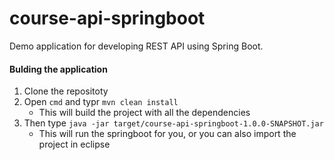 # course-api-springboot
Demo application for developing REST API using Spring Boot. 
#### Bulding the application
1. Clone the repositoty
2. Open `cmd` and typr `mvn clean install`
    - This will build the project with all the dependencies
3. Then type `java -jar target/course-api-springboot-1.0.0-SNAPSHOT.jar`
    - This will run the springboot for you, or you can also import the project in eclipse
